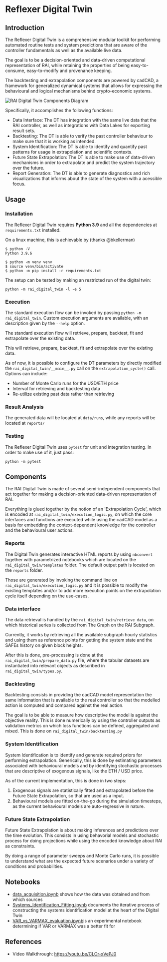 # Reflexer Digital Twin

## Introduction

The Reflexer Digital Twin is a comprehensive modular toolkit for performing automated routine tests and system predictions that are aware of the controller fundamentals as well as the available live data.

The goal is to be a decision-oriented and data-driven computational
representation of RAI, while retaining the properties of being easy-to-consume,
easy-to-modify and provenance keeping.

The backtesting and extrapolation components are powered by cadCAD, a framework for generalized dynamical systems that allows for expressing the behavioural and logical mechanisms behind crypto-economic systems.

![RAI Digital Twin Components Diagram](assets/dt-components.png)

Specifically, it accomplishes the following functions:

- Data Interface: The DT has integration with the same live data that the RAI controller, as well as integrations with Data Lakes for exporting result sets.
- Backtesting: The DT is able to verify the past controller behaviour to make sure that it is working as intended.
- System Identification: The DT is able to identify and quantify past patterns for usage in extrapolation and scientific contexts.
- Future State Extrapolation: The DT is able to make use of data-driven mechanisms in order to extrapolate and predict the system trajectory over the future.
- Report Generation: The DT is able to generate diagnostics and rich visualizations that informs about the state of the system with a acessible focus.

## Usage 

### Installation

The Reflexer Digital Twin requires **Python 3.9** and all the dependencies at `requirements.txt` installed. 

On a linux machine, this is achievable by (thanks @bkellerman)

```
$ python -V
Python 3.9.6

$ python -m venv venv
$ source venv/bin/activate
$ python -m pip install -r requirements.txt 
```

The setup can be tested by making an restricted run of the digital twin:

`python -m rai_digital_twin -l -e 5`

### Execution

The standard execution flow can be invoked by passing `python -m rai_digital_twin`. Custom execution arguments are available, with an description given by the `--help` option.

The standard execution flow will retrieve, prepare, backtest, fit and extrapolate over the existing data.

This will retrieve, prepare, backtest, fit and extrapolate over the existing 
data.

As of now, it is possible to configure the DT parameters by directly modified 
the `rai_digital_twin/__main__.py` call on the `extrapolation_cycle()` call. 
Options can include:

- Number of Monte Carlo runs for the USD/ETH price
- Interval for retrieving and backtesting data
- Re-utilize existing past data rather than retrieving

### Result Analysis

The generated data will be located at `data/runs`, while any reports will be 
located at `reports/`

### Testing

The Reflexer Digital Twin uses `pytest` for unit and integration testing. 
In order to make use of it, just pass:

``python -m pytest``
## Components

The RAI Digital Twin is made of several semi-independent components that act 
together for making a decision-oriented data-driven representation of RAI.

Everything is glued together by the notion of an 'Extrapolation Cycle',
which is encoded at `rai_digital_twin/execution_logic.py`, on which the
core interfaces and functions are executed while using the cadCAD model as a 
basis for embedding the context-dependent knowledge for the controller and
the behavioural user actions.

### Reports

The Digital Twin generates interactive HTML reports by using `nbconvert`
together with parametrized notebooks which are located on the
 `rai_digital_twin/templates` folder. The default output path is located
 on the `reports` folder.

Those are generated by invoking the command line on 
`rai_digital_twin/execution_logic.py` and it is possible to modify the existing
templates and/or to add more execution points on the extrapolation cycle itself 
depending on the use-cases.

### Data interface

The data retrieval is handled by the `rai_digital_twin/retrieve_data`, on which
historical series is collected from The Graph on the RAI Subgraph. 

Currently, it works by retrieving all the available subgraph hourly statistics
and using them as reference points for getting the system state and the
SAFEs history on given block heights.

After this is done, pre-processing is done at the 
`rai_digital_twin/prepare_data.py` file, where the tabular datasets are
instantiated into relevant objects as described in `rai_digital_twin/types.py`.

### Backtesting

Backtesting consists in providing the cadCAD model representation the same
information that is available to the real controller so that the modelled
action is computed and compared against the real action.

The goal is to be able to measure how descriptive the model is against the
objective reality. This is done numerically by using the controller outputs
as validation metrics on which loss functions can be defined, aggregated
and mixed. This is done on `rai_digital_twin/backtesting.py`
### System Identification

System Identification is to identify and generate required priors for performing
extrapolation. Generically, this is done by estimating parameters associated
with behavioural models and by identifying stochastic processes that are 
descriptive of exogenous signals, like the ETH / USD price.

As of the current implementation, this is done in two steps:

1. Exogenous signals are statistically fitted and extrapolated before the 
Future State Extrapolation, so that are used as a input.
2. Behavioural models are fitted on-the-go during the simulation timesteps, as
the current behavioural models are auto-regressive in nature.
### Future State Extrapolation

Future State Extrapolation is about making inferences and predictions over 
the time evolution. This consists in using behavorial models and stochastic
process for doing projections while using the encoded knowledge about RAI as
constraints.

By doing a range of parameter sweeps and Monte Carlo runs, it is possible to
understand what are the expected future scenarios under a variety of conditions
and probabilities.


## Notebooks
* [data_acquisition.ipynb](notebooks/data_acquisition.ipynb) shows how the data was obtained and from which sources
* [Systems_Identification_Fitting.ipynb](notebooks/Systems_Identification_Fitting.ipynb) documents the iterative process of constructing the systems identification model at the heart of the Digital Twin
* [VAR_vs_VARMAX_evaluation.ipynb](notebooks/VAR_vs_VARMAX_evaluation.ipynb)is an experimental notebook determining if VAR or VARMAX was a better fit for 


## References

- Video Walkthrough: https://youtu.be/CLOr-xVePJ0
